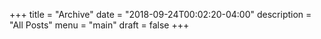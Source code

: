 +++
title = "Archive"
date = "2018-09-24T00:02:20-04:00"
description = "All Posts"
menu = "main"
draft = false
+++
